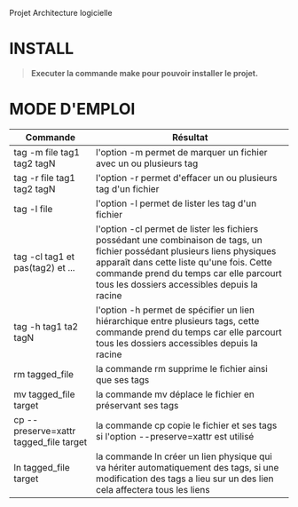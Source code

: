Projet Architecture logicielle
# INSTALL
> **Executer la commande make pour pouvoir installer le projet.**
# MODE D'EMPLOI
| Commande | Résultat |
| ------ | ------ |
| tag -m file tag1 tag2 tagN | l'option -m permet de marquer un fichier avec un ou plusieurs tag |
| tag -r file tag1 tag2 tagN | l'option -r permet d'effacer un ou plusieurs tag d'un fichier |
| tag -l file | l'option -l permet de lister les tag d'un fichier |
| tag -cl tag1 et pas\(tag2\) et ... | l'option -cl permet de lister les fichiers possédant une combinaison de tags, un fichier possédant plusieurs liens physiques apparaît dans cette liste qu'une fois. Cette commande prend du temps car elle parcourt tous les dossiers accessibles depuis la racine |
| tag -h tag1 ta2 tagN | l'option -h permet de spécifier un lien hiérarchique entre plusieurs tags, cette commande prend du temps car elle parcourt tous les dossiers accessibles depuis la racine |
| rm tagged_file | la commande rm supprime le fichier ainsi que ses tags |
| mv tagged_file target | la commande mv déplace le fichier en préservant ses tags  |
| cp --preserve=xattr tagged_file target | la commande cp copie le fichier et ses tags si l'option --preserve=xattr est utilisé |
| ln tagged_file target | la commande ln créer un lien physique qui va hériter automatiquement des tags, si une modification des tags a lieu sur un des lien cela affectera tous les liens |
